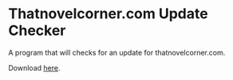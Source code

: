 # Thatnovelcorner.com Update Checker

A program that will checks for an update for thatnovelcorner.com.

Download [here](https://github.com/RoganMatrivski/Thatnovelcorner-Update-Checker/releases).
